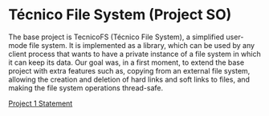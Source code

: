 # Técnico File System (Project SO)

The base project is TecnicoFS (Técnico File System), a simplified user-mode file system. It is implemented as a library, which can be used by any client process that wants to have a private instance of a file system in which it can keep its data.
Our goal was, in a first moment, to extend the base project with extra features such as, copying from an external file system, allowing the creation and deletion of hard links and soft links to files, and making the file system operations thread-safe.

[Project 1 Statement](docs/statement-p1.md)
